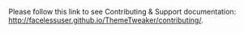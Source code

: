 Please follow this link to see Contributing &amp; Support documentation: http://facelessuser.github.io/ThemeTweaker/contributing/.
